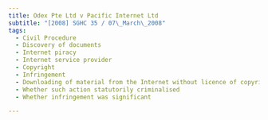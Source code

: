 ```yaml
---
title: Odex Pte Ltd v Pacific Internet Ltd 
subtitle: "[2008] SGHC 35 / 07\_March\_2008"
tags:
  - Civil Procedure
  - Discovery of documents
  - Internet piracy
  - Internet service provider
  - Copyright
  - Infringement
  - Downloading of material from the Internet without licence of copyright owner
  - Whether such action statutorily criminalised
  - Whether infringement was significant

---
```


